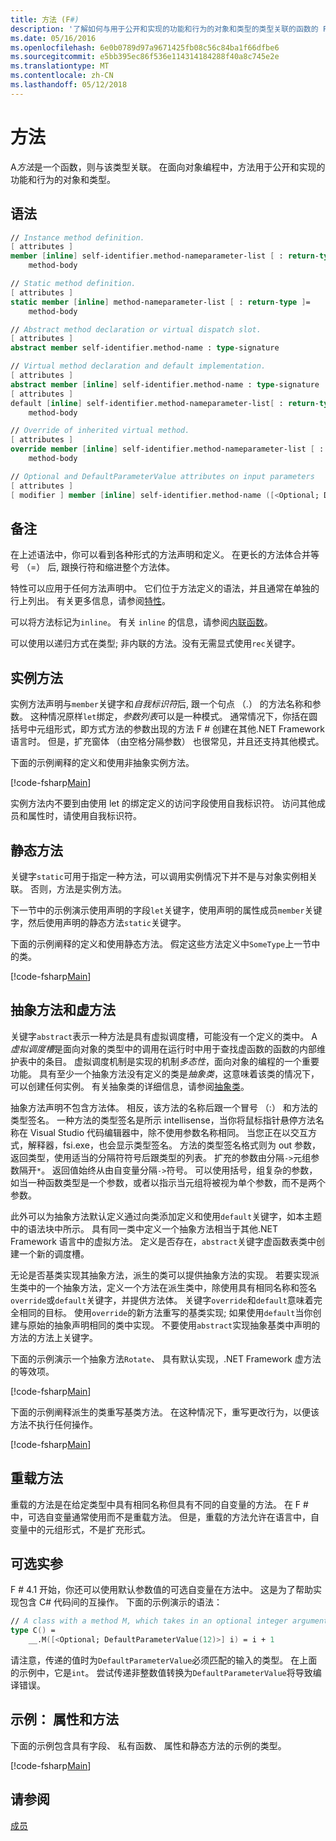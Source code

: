 ```yaml
---
title: 方法 (F#)
description: '了解如何与用于公开和实现的功能和行为的对象和类型的类型关联的函数的 F # 方法。'
ms.date: 05/16/2016
ms.openlocfilehash: 6e0b0789d97a9671425fb08c56c84ba1f66dfbe6
ms.sourcegitcommit: e5bb395ec86f536e114314184288f40a8c745e2e
ms.translationtype: MT
ms.contentlocale: zh-CN
ms.lasthandoff: 05/12/2018
---
```

# <a name="methods"></a>方法

A*方法*是一个函数，则与该类型关联。 在面向对象编程中，方法用于公开和实现的功能和行为的对象和类型。


## <a name="syntax"></a>语法

```fsharp
// Instance method definition.
[ attributes ]
member [inline] self-identifier.method-nameparameter-list [ : return-type ]=
    method-body

// Static method definition.
[ attributes ]
static member [inline] method-nameparameter-list [ : return-type ]=
    method-body

// Abstract method declaration or virtual dispatch slot.
[ attributes ]
abstract member self-identifier.method-name : type-signature

// Virtual method declaration and default implementation.
[ attributes ]
abstract member [inline] self-identifier.method-name : type-signature
[ attributes ]
default [inline] self-identifier.method-nameparameter-list[ : return-type ] =
    method-body

// Override of inherited virtual method.
[ attributes ]
override member [inline] self-identifier.method-nameparameter-list [ : return-type ]=
    method-body

// Optional and DefaultParameterValue attributes on input parameters
[ attributes ]
[ modifier ] member [inline] self-identifier.method-name ([<Optional; DefaultParameterValue([ default-value ])>] input) [ : return-type ]
```

## <a name="remarks"></a>备注
在上述语法中，你可以看到各种形式的方法声明和定义。 在更长的方法体合并等号 （=） 后, 跟换行符和缩进整个方法体。

特性可以应用于任何方法声明中。 它们位于方法定义的语法，并且通常在单独的行上列出。 有关更多信息，请参阅[特性](../attributes.md)。

可以将方法标记为`inline`。 有关 `inline` 的信息，请参阅[内联函数](../functions/inline-functions.md)。

可以使用以递归方式在类型; 非内联的方法。没有无需显式使用`rec`关键字。


## <a name="instance-methods"></a>实例方法
实例方法声明与`member`关键字和*自我标识符*后, 跟一个句点 （.） 的方法名称和参数。 这种情况原样`let`绑定，*参数列表*可以是一种模式。 通常情况下，你括在圆括号中元组形式，即方式方法的参数出现的方法 F # 创建在其他.NET Framework 语言时。 但是，扩充窗体 （由空格分隔参数） 也很常见，并且还支持其他模式。

下面的示例阐释的定义和使用非抽象实例方法。

[!code-fsharp[Main](../../../../samples/snippets/fsharp/lang-ref-1/snippet3401.fs)]

实例方法内不要到由使用 let 的绑定定义的访问字段使用自我标识符。 访问其他成员和属性时，请使用自我标识符。


## <a name="static-methods"></a>静态方法
关键字`static`可用于指定一种方法，可以调用实例情况下并不是与对象实例相关联。 否则，方法是实例方法。

下一节中的示例演示使用声明的字段`let`关键字，使用声明的属性成员`member`关键字，然后使用声明的静态方法`static`关键字。

下面的示例阐释的定义和使用静态方法。 假定这些方法定义中`SomeType`上一节中的类。

[!code-fsharp[Main](../../../../samples/snippets/fsharp/lang-ref-1/snippet3402.fs)]

## <a name="abstract-and-virtual-methods"></a>抽象方法和虚方法
关键字`abstract`表示一种方法是具有虚拟调度槽，可能没有一个定义的类中。 A*虚拟调度槽*是面向对象的类型中的调用在运行时中用于查找虚函数的函数的内部维护表中的条目。 虚拟调度机制是实现的机制*多态性*，面向对象的编程的一个重要功能。 具有至少一个抽象方法没有定义的类是*抽象类*，这意味着该类的情况下，可以创建任何实例。 有关抽象类的详细信息，请参阅[抽象类](../abstract-classes.md)。

抽象方法声明不包含方法体。 相反，该方法的名称后跟一个冒号 （:） 和方法的类型签名。 一种方法的类型签名是所示 intellisense，当你将鼠标指针悬停方法名称在 Visual Studio 代码编辑器中，除不使用参数名称相同。 当您正在以交互方式，解释器，fsi.exe，也会显示类型签名。 方法的类型签名格式则为 out 参数，返回类型，使用适当的分隔符符号后跟类型的列表。 扩充的参数由分隔`->`元组参数隔开`*`。 返回值始终从由自变量分隔`->`符号。 可以使用括号，组复杂的参数，如当一种函数类型是一个参数，或者以指示当元组将被视为单个参数，而不是两个参数。

此外可以为抽象方法默认定义通过向类添加定义和使用`default`关键字，如本主题中的语法块中所示。 具有同一类中定义一个抽象方法相当于其他.NET Framework 语言中的虚拟方法。 定义是否存在，`abstract`关键字虚函数表类中创建一个新的调度槽。

无论是否基类实现其抽象方法，派生的类可以提供抽象方法的实现。 若要实现派生类中的一个抽象方法，定义一个方法在派生类中，除使用具有相同名称和签名`override`或`default`关键字，并提供方法体。 关键字`override`和`default`意味着完全相同的目标。 使用`override`的新方法重写的基类实现; 如果使用`default`当你创建与原始的抽象声明相同的类中实现。 不要使用`abstract`实现抽象基类中声明的方法的方法上关键字。

下面的示例演示一个抽象方法`Rotate`、 具有默认实现，.NET Framework 虚方法的等效项。

[!code-fsharp[Main](../../../../samples/snippets/fsharp/lang-ref-1/snippet3403.fs)]

下面的示例阐释派生的类重写基类方法。 在这种情况下，重写更改行为，以便该方法不执行任何操作。

[!code-fsharp[Main](../../../../samples/snippets/fsharp/lang-ref-1/snippet3404.fs)]

## <a name="overloaded-methods"></a>重载方法
重载的方法是在给定类型中具有相同名称但具有不同的自变量的方法。 在 F # 中，可选自变量通常使用而不是重载方法。 但是，重载的方法允许在语言中，自变量中的元组形式，不是扩充形式。

## <a name="optional-arguments"></a>可选实参

F # 4.1 开始，你还可以使用默认参数值的可选自变量在方法中。  这是为了帮助实现包含 C# 代码间的互操作。  下面的示例演示的语法：

```fsharp
// A class with a method M, which takes in an optional integer argument.
type C() =
    __.M([<Optional; DefaultParameterValue(12)>] i) = i + 1
```

请注意，传递的值时为`DefaultParameterValue`必须匹配的输入的类型。  在上面的示例中，它是`int`。  尝试传递非整数值转换为`DefaultParameterValue`将导致编译错误。

## <a name="example-properties-and-methods"></a>示例： 属性和方法
下面的示例包含具有字段、 私有函数、 属性和静态方法的示例的类型。

[!code-fsharp[Main](../../../../samples/snippets/fsharp/lang-ref-1/snippet3406.fs)]

## <a name="see-also"></a>请参阅
[成员](index.md)
